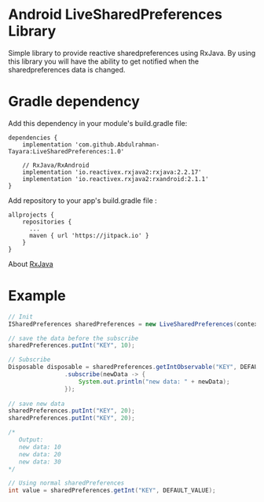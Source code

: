 # Android LiveSharedPreferences Library
Simple library to provide reactive sharedpreferences using RxJava.
By using this library you will have the ability to get notified when the sharedpreferences data is changed.

# Gradle dependency 
Add this dependency in your module's build.gradle file:
```
dependencies {
    implementation 'com.github.Abdulrahman-Tayara:LiveSharedPreferences:1.0'
    
    // RxJava/RxAndroid
    implementation 'io.reactivex.rxjava2:rxjava:2.2.17'
    implementation 'io.reactivex.rxjava2:rxandroid:2.1.1'
}
```
Add repository to your app's build.gradle file :
```
allprojects {
    repositories {
      ...
      maven { url 'https://jitpack.io' }
    }
}
```
About [RxJava](https://github.com/ReactiveX/RxJava)

# Example

```Java
// Init
ISharedPreferences sharedPreferences = new LiveSharedPreferences(context);

// save the data before the subscribe
sharedPreferences.putInt("KEY", 10);

// Subscribe
Disposable disposable = sharedPreferences.getIntObservable("KEY", DEFAULT_VALUE)
                .subscribe(newData -> {
                    System.out.println("new data: " + newData);
                });        
  
// save new data
sharedPreferences.putInt("KEY", 20);
sharedPreferences.putInt("KEY", 20);        

/*
   Output:
   new data: 10
   new data: 20
   new data: 30        
*/        

// Using normal sharedPreferences
int value = sharedPreferences.getInt("KEY", DEFAULT_VALUE);

```
